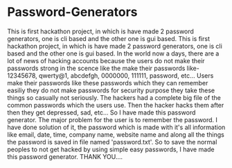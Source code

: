# Password-Generators
This is first hackathon project, in which is have made 2 password generators, one is cli based and the other one is gui based.
This is first hackathon project, in which is have made 2 password generators, one is cli based and the other one is gui based. In the world now a days, there are a lot of news of hacking accounts because the users do not make their passwords strong in the scence like the make their passwords like- 12345678, qwerty@1, abcdefgh, 0000000, 111111, password, etc... 
Users make their passwords like these passwords which they can remember easiliy they do not make passwords for security purpose they take these things so  casually not seriously. The hackers had a complete big file of the common passwords which the users use. Then the hacker hacks them after then they get depressed, sad, etc... So I have made this password generator. 
The major problem for the user is to remember the password. I have done solution of it, the password which is made with it's all information like email, date, time, company name, website name and along all the things the password is saved in file named 'password.txt'.
So to save the normal peoples to not get hacked by using simple easy passwords, I have made this password generator.
THANK YOU....
